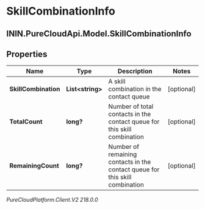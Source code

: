 # SkillCombinationInfo

## ININ.PureCloudApi.Model.SkillCombinationInfo

## Properties

|Name | Type | Description | Notes|
|------------ | ------------- | ------------- | -------------|
| **SkillCombination** | **List&lt;string&gt;** | A skill combination in the contact queue | [optional] |
| **TotalCount** | **long?** | Number of total contacts in the contact queue for this skill combination | [optional] |
| **RemainingCount** | **long?** | Number of remaining contacts in the contact queue for this skill combination | [optional] |



_PureCloudPlatform.Client.V2 218.0.0_
